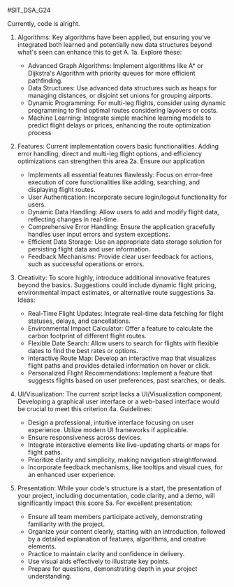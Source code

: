 #SIT_DSA_G24

Currently, code is alright.

1. Algorithms:
   Key algorithms have been applied, but ensuring you've integrated both learned and potentially new data structures beyond what's seen can enhance this to get A.
   1a. Explore these:
   * Advanced Graph Algorithms: Implement algorithms like A* or Dijkstra's Algorithm with priority queues for more efficient pathfinding.
   * Data Structures: Use advanced data structures such as heaps for managing distances, or disjoint set unions for grouping airports.
   * Dynamic Programming: For multi-leg flights, consider using dynamic programming to find optimal routes considering layovers or costs.
   * Machine Learning: Integrate simple machine learning models to predict flight delays or prices, enhancing the route optimization process

2. Features:
   Current implementation covers basic functionalities. Adding error handling, direct and multi-leg flight options, and efficiency optimizations can strengthen this area
   2a. Ensure our application
   * Implements all essential features flawlessly: Focus on error-free execution of core functionalities like adding, searching, and displaying flight routes.
   * User Authentication: Incorporate secure login/logout functionality for users.
   * Dynamic Data Handling: Allow users to add and modify flight data, reflecting changes in real-time.
   * Comprehensive Error Handling: Ensure the application gracefully handles user input errors and system exceptions.
   * Efficient Data Storage: Use an appropriate data storage solution for persisting flight data and user information.
   * Feedback Mechanisms: Provide clear user feedback for actions, such as successful operations or errors.

3. Creativity:
   To score highly, introduce additional innovative features beyond the basics. Suggestions could include dynamic flight pricing, environmental impact estimates, or alternative route suggestions
   3a. Ideas:
   * Real-Time Flight Updates: Integrate real-time data fetching for flight statuses, delays, and cancellations.
   * Environmental Impact Calculator: Offer a feature to calculate the carbon footprint of different flight routes.
   * Flexible Date Search: Allow users to search for flights with flexible dates to find the best rates or options.
   * Interactive Route Map: Develop an interactive map that visualizes flight paths and provides detailed information on hover or click.
   * Personalized Flight Recommendations: Implement a feature that suggests flights based on user preferences, past searches, or deals.

4. UI/Visualization:
   The current script lacks a UI/Visualization component. Developing a graphical user interface or a web-based interface would be crucial to meet this criterion
   4a. Guidelines:
   * Design a professional, intuitive interface focusing on user experience. Utilize modern UI frameworks if applicable.
   * Ensure responsiveness across devices.
   * Integrate interactive elements like live-updating charts or maps for flight paths.
   * Prioritize clarity and simplicity, making navigation straightforward.
   * Incorporate feedback mechanisms, like tooltips and visual cues, for an enhanced user experience.

5. Presentation:
   While your code's structure is a start, the presentation of your project, including documentation, code clarity, and a demo, will significantly impact this score
   5a. For excellent presentation:
   * Ensure all team members participate actively, demonstrating familiarity with the project.
   * Organize your content clearly, starting with an introduction, followed by a detailed explanation of features, algorithms, and creative elements.
   * Practice to maintain clarity and confidence in delivery.
   * Use visual aids effectively to illustrate key points.
   * Prepare for questions, demonstrating depth in your project understanding.
